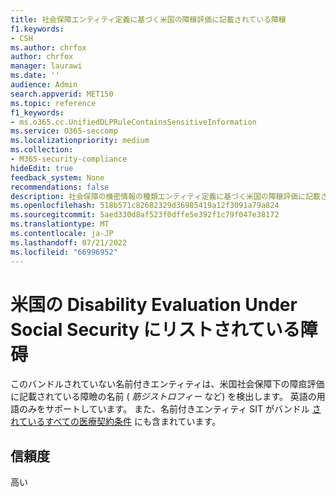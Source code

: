 ```yaml
---
title: 社会保障エンティティ定義に基づく米国の障穣評価に記載されている障穣
f1.keywords:
- CSH
ms.author: chrfox
author: chrfox
manager: laurawi
ms.date: ''
audience: Admin
search.appverid: MET150
ms.topic: reference
f1_keywords:
- ms.o365.cc.UnifiedDLPRuleContainsSensitiveInformation
ms.service: O365-seccomp
ms.localizationpriority: medium
ms.collection:
- M365-security-compliance
hideEdit: true
feedback_system: None
recommendations: false
description: 社会保障の機密情報の種類エンティティ定義に基づく米国の障穣評価に記載されている障穣。
ms.openlocfilehash: 518b571c82682329d36985419a12f3091a79a824
ms.sourcegitcommit: 5aed330d8af523f0dffe5e392f1c79f047e38172
ms.translationtype: MT
ms.contentlocale: ja-JP
ms.lasthandoff: 07/21/2022
ms.locfileid: "66996952"
---
```

# <a name="impairments-listed-in-the-us-disability-evaluation-under-social-security"></a>米国の Disability Evaluation Under Social Security にリストされている障碍

このバンドルされていない名前付きエンティティは、米国社会保障下の障疸評価に記載されている障瞼の名前 ( *筋ジストロフィー* など) を検出します。 英語の用語のみをサポートしています。 また、名前付きエンティティ SIT がバンドル [されているすべての医療契約条件](sit-defn-all-medical-terms-conditions.md) にも含まれています。

## <a name="confidence-level"></a>信頼度

高い